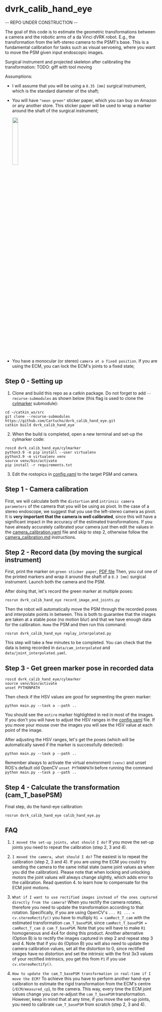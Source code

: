 # dvrk_calib_hand_eye

-- REPO UNDER CONSTRUCTION --

The goal of this code is to estimate the geometric transformations between a camera and the robotic arms of a da Vinci dVRK robot. E.g., the transformation from the left-stereo camera to the PSM1's base. This is a fundamental calibration for tasks such as visual servoeing, where you want to move the PSM given input endoscopic images.

Surgical instrument and projected skeleton after calibrating the transformation:
TODO: giff with tool moving

Assumptions:
- I will assume that you will be using a `8.35 [mm]` surgical instrument, which is the standard diameter of the shaft;
- You will have `"neon green"` sticker paper, which you can buy on Amazon or any another store. This sticker paper will be used to wrap a marker around the shaft of the surgical instrument;

  <img src="https://user-images.githubusercontent.com/15831541/165297939-ebcb03ef-c781-4ad2-bd5b-16712d0d018d.png" width="20%">

- You have a monocular (or stereo) `camera at a fixed position`. If you are using the ECM, you can lock the ECM's joints to a fixed state;

## Step 0 - Setting up

1. Clone and build this repo as a catkin package. Do not forget to add `--recurse-submodules` as shown below (this flag is used to clone the [cylmarker](https://github.com/Cartucho/cylmarker) submodule):

```
cd ~/catkin_ws/src
git clone --recurse-submodules https://github.com/Cartucho/dvrk_calib_hand_eye.git
catkin build dvrk_calib_hand_eye
```

2. When the build is completed, open a new terminal and set-up the cylmarker code:

```
roscd dvrk_calib_hand_eye/cylmarker
python3.9 -m pip install --user virtualenv
python3.9 -m virtualenv venv
source venv/bin/activate
pip install -r requirements.txt
```

3. Edit the rostopics in [config.yaml](https://github.com/Cartucho/dvrk_calib_arms_to_camera/blob/main/config.yaml) to the target PSM and camera.

## Step 1 - Camera calibration

First, we will calculate both the `distortion` and `intrinsic camera parameters` of the camera that you will be using as pivot. In the case of a stereo endoscope, we suggest that you use the left-stereo camera as pivot. It is **very important that the camera is well calibrated**, since this will have a significant impact in the accuracy of the estimated transformations. If you have already accurately calibrated your camera just then edit the values in the [camera_calibration.yaml](https://github.com/Cartucho/dvrk_calib_arms_to_camera/blob/main/camera_calibration.yaml) file and skip to step 2, otherwise follow the [camera_calibration.md](https://github.com/Cartucho/dvrk_calib_arms_to_camera/blob/main/camera_calibration.md) instructions.

## Step 2 - Record data (by moving the surgical instrument)

First, print the marker on `green sticker paper`, [PDF file](https://github.com/Cartucho/dvrk_calib_arms_to_camera/blob/main/to_print/green_marker_pattern.pdf)
Then, you cut one of the printed markers and wrap it around the shaft of a `8.3 [mm]` surgical instrument.
Launch both the camera and the PSM.

After doing that, let's record the green marker at multiple poses:

`rosrun dvrk_calib_hand_eye record_image_and_joints.py`

Then the robot will automatically move the PSM through the recorded poses and interpolate points in between.
This is both to guarantee that the images are taken at a stable pose (no motion blur) and that we have enough data for the calibration.
`Home` the PSM and then run this command:

`rosrun dvrk_calib_hand_eye replay_interpolated.py`

This step will take a few minutes to be completed. You can check that the data is being recorded in `data/cam_interpolated` and `data/joint_interpolated.yaml`.

## Step 3 - Get green marker pose in recorded data

```
roscd dvrk_calib_hand_eye/cylmarker
source venv/bin/activate
unset PYTHONPATH
```

Then check if the HSV values are good for segmenting the green marker:
```
python main.py --task a --path ..
```
You should see the `entire` marker highlighted in red in most of the images. If you don't you will have to adjust the HSV ranges in the [config.yaml](https://github.com/Cartucho/dvrk_calib_arms_to_camera/blob/main/config.yaml) file. If you move your mouse over the images you will see the HSV value at each point of the image.


After adjusting the HSV ranges, let's get the poses (which will be automatically saved if the marker is successfully detected):
```
python main.py --task p --path ..
```

Remember always to activate the virtual environment `(venv)` and unset ROS's default old OpenCV `unset PYTHONPATH` before running the command `python main.py --task p --path ..`

## Step 4 - Calculate the transformation (cam_T_basePSM)

Final step, do the hand-eye calibration:
```
rosrun dvrk_calib_hand_eye calib_hand_eye.py
```

## FAQ

1. `I moved the set-up joints, what should I do?`
If you move the set-up joints you need to repeat the calibration (step 2, 3 and 4).

2. `I moved the camera, what should I do?`
The easiest is to repeat the calibration (step 2, 3 and 4). If you are using the ECM you could try sending the camera to the same initial state (same joint values as when you did the calibration). Please note that when locking and unlocking motors the joint values will always change slightly, which adds error to the calibration. Read question 4. to learn how to compensate for the ECM joint motions.

3. `What if I want to use rectified images instead of the ones captured directly from the camera?`
When you rectify the camera rotates, therefore you need to update the transformation according to that rotation. Specifically, if you are using OpenCV's `... R1 ... = cv.stereoRectify()` you have to multiply `R1 = camRect_T_cam` with the estimated transformation `cam_T_basePSM`, since `camRect_T_basePSM = camRect_T_cam @ cam_T_basePSM`. Note that you will have to make `R1` homogeneous and 4x4 for doing this product. Another alternative (Option B) is to rectify the images captured in step 2 and repeat step 3 and 4. Note that if you do (Option B) you will also need to update the camera calibration values, set all the distortion to 0, since rectified images have no distortion and set the intrinsic with the first 3x3 values of your rectified intrinsics, you get this from `P1` if you use `cv.stereoRectify()`.

4. `How to update the cam_T_basePSM transformation in real-time if I move the ECM?`
To achieve this you have to perform another hand-eye calibration to estimate the rigid transformation from the ECM's centre (`/ECM/measured_cp`), to the camera. This way, every time the ECM joint values change you can re-adjust the `cam_T_basePSM` transformation. However, keep in mind that at any time, if you move the set-up joints, you need to calibrate `cam_T_basePSM` from scratch (step 2, 3 and 4).
